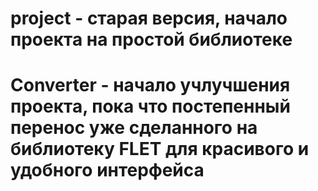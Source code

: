 # project  - старая версия, начало проекта на простой библиотеке
# Converter - начало учлучшения проекта, пока что постепенный перенос уже сделанного на библиотеку FLET для красивого и удобного интерфейса
